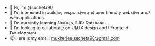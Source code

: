 - 👋 Hi, I’m @sucheta90
- 👀 I’m interested in building responsive and user friendly websites and/ web applications.
- 🌱 I’m currently learning Node.js, EJS/ Database.
- 💞️ I’m looking to collaborate on UI/UX design and / Frontend Development.
- 📫 Here is my email: mukherjee.sucheta90@gmail.com

<!---
sucheta90/sucheta90 is a ✨ special ✨ repository because its `README.md` (this file) appears on your GitHub profile.
You can click the Preview link to take a look at your changes.
--->
